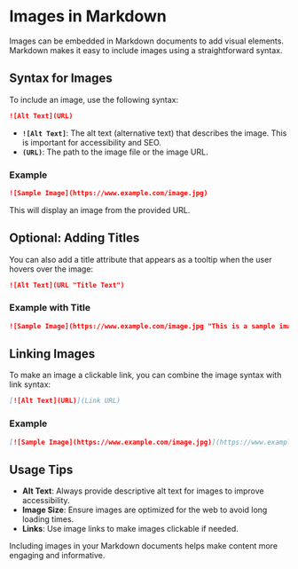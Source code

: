 # Images in Markdown

Images can be embedded in Markdown documents to add visual elements. Markdown makes it easy to include images using a straightforward syntax.

## Syntax for Images

To include an image, use the following syntax:

```markdown
![Alt Text](URL)
```

- **`![Alt Text]`**: The alt text (alternative text) that describes the image. This is important for accessibility and SEO.
- **`(URL)`**: The path to the image file or the image URL.

### Example

```markdown
![Sample Image](https://www.example.com/image.jpg)
```

This will display an image from the provided URL.

## Optional: Adding Titles

You can also add a title attribute that appears as a tooltip when the user hovers over the image:

```markdown
![Alt Text](URL "Title Text")
```

### Example with Title

```markdown
![Sample Image](https://www.example.com/image.jpg "This is a sample image")
```

## Linking Images

To make an image a clickable link, you can combine the image syntax with link syntax:

```markdown
[![Alt Text](URL)](Link URL)
```

### Example

```markdown
[![Sample Image](https://www.example.com/image.jpg)](https://www.example.com)
```

## Usage Tips

- **Alt Text**: Always provide descriptive alt text for images to improve accessibility.
- **Image Size**: Ensure images are optimized for the web to avoid long loading times.
- **Links**: Use image links to make images clickable if needed.

Including images in your Markdown documents helps make content more engaging and informative.

